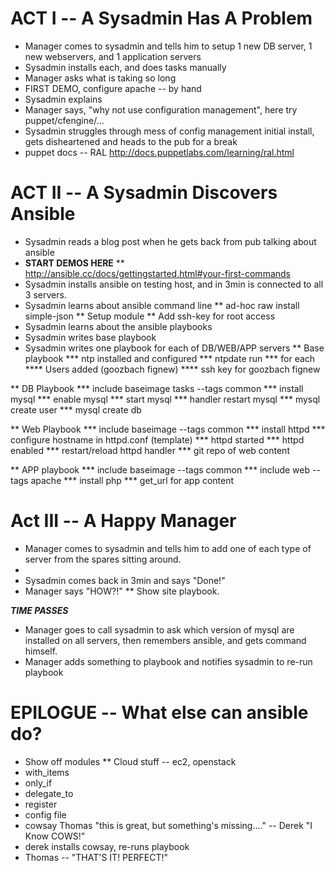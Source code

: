 ACT I -- A Sysadmin Has A Problem
=================================
* Manager comes to sysadmin and tells him to setup 1 new DB server, 1 new webservers, and 1 application servers
* Sysadmin installs each, and does tasks manually
* Manager asks what is taking so long
* FIRST DEMO, configure apache -- by hand
* Sysadmin explains
* Manager says, "why not use configuration management", here try puppet/cfengine/...
* Sysadmin struggles through mess of config management initial install, gets disheartened and heads to the pub for a break
* puppet docs -- RAL http://docs.puppetlabs.com/learning/ral.html

ACT II -- A Sysadmin Discovers Ansible
======================================
* Sysadmin reads a blog post when he gets back from pub talking about ansible
* **START DEMOS HERE**
** http://ansible.cc/docs/gettingstarted.html#your-first-commands
* Sysadmin installs ansible on testing host, and in 3min is connected to all 3 servers.
* Sysadmin learns about ansible command line
** ad-hoc raw install simple-json
** Setup module
** Add ssh-key for root access
* Sysadmin learns about the ansible playbooks
* Sysadmin writes base playbook
* Sysadmin writes one playbook for each of DB/WEB/APP servers
** Base playbook
*** ntp installed and configured
*** ntpdate run
*** for each 
**** Users added (goozbach fignew)
**** ssh key for goozbach fignew

** DB Playbook
*** include baseimage tasks --tags common
*** install mysql
*** enable mysql
*** start mysql
*** handler restart mysql
*** mysql create user
*** mysql create db

** Web Playbook
*** include baseimage --tags common
*** install httpd
*** configure hostname in httpd.conf (template) 
*** httpd started
*** httpd enabled
*** restart/reload httpd handler
*** git repo of web content

** APP playbook
*** include baseimage --tags common
*** include web --tags apache
*** install php
*** get_url for app content

Act III -- A Happy Manager
==========================
* Manager comes to sysadmin and tells him to add one of each type of server from the spares sitting around.
* 
* Sysadmin comes back in 3min and says "Done!"
* Manager says "HOW?!"
** Show site playbook.

***TIME PASSES***

* Manager goes to call sysadmin to ask which version of mysql are installed on all servers, then remembers ansible, and gets command himself.
* Manager adds something to playbook and notifies sysadmin to re-run playbook

EPILOGUE -- What else can ansible do?
===================================
* Show off modules
** Cloud stuff -- ec2, openstack
* with_items
* only_if
* delegate_to 
* register
* config file
* cowsay Thomas "this is great, but something's missing...." -- Derek "I Know COWS!"
* derek installs cowsay, re-runs playbook
* Thomas -- "THAT'S IT! PERFECT!"

